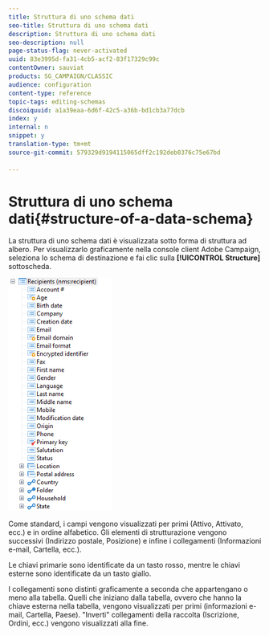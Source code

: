 ```yaml
---
title: Struttura di uno schema dati
seo-title: Struttura di uno schema dati
description: Struttura di uno schema dati
seo-description: null
page-status-flag: never-activated
uuid: 83e3995d-fa31-4cb5-acf2-83f17329c99c
contentOwner: sauviat
products: SG_CAMPAIGN/CLASSIC
audience: configuration
content-type: reference
topic-tags: editing-schemas
discoiquuid: a1a39eaa-6d6f-42c5-a36b-bd1cb3a77dcb
index: y
internal: n
snippet: y
translation-type: tm+mt
source-git-commit: 579329d9194115065dff2c192deb0376c75e67bd

---
```



# Struttura di uno schema dati{#structure-of-a-data-schema}

La struttura di uno schema dati è visualizzata sotto forma di struttura ad albero. Per visualizzarlo graficamente nella console client Adobe Campaign, seleziona lo schema di destinazione e fai clic sulla **[!UICONTROL Structure]** sottoscheda.

![](assets/d_ncs_integration_schema_arbo.png)

Come standard, i campi vengono visualizzati per primi (Attivo, Attivato, ecc.) e in ordine alfabetico. Gli elementi di strutturazione vengono successivi (Indirizzo postale, Posizione) e infine i collegamenti (Informazioni e-mail, Cartella, ecc.).

Le chiavi primarie sono identificate da un tasto rosso, mentre le chiavi esterne sono identificate da un tasto giallo.

I collegamenti sono distinti graficamente a seconda che appartengano o meno alla tabella. Quelli che iniziano dalla tabella, ovvero che hanno la chiave esterna nella tabella, vengono visualizzati per primi (informazioni e-mail, Cartella, Paese). &quot;Inverti&quot; collegamenti della raccolta (Iscrizione, Ordini, ecc.) vengono visualizzati alla fine.
